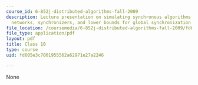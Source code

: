 ```yaml
---
course_id: 6-852j-distributed-algorithms-fall-2009
description: Lecture presentation on simulating synchronous algorithms in asynchronous
  networks, synchronizers, and lower bounds for global synchronization.
file_location: /coursemedia/6-852j-distributed-algorithms-fall-2009/fd605e3c7001955562a62971e27a2246_MIT6_852JF09_lec10.pdf
file_type: application/pdf
layout: pdf
title: Class 10
type: course
uid: fd605e3c7001955562a62971e27a2246

---
```

None